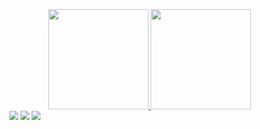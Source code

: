  ##
  <div align="center">
  <a href="https://github.com/samuellucenadev">
  <img height="180em" src="https://github-readme-stats.vercel.app/api?username=samuellucenadev&show_icons=true&theme=dracula&include_all_commits=true&count_private=true"/>
  <img height="180em" src="https://github-readme-stats.vercel.app/api/top-langs/?username=samuellucenadev&layout=compact&langs_count=7&theme=dracula"/>
</div>
 
 <div> 
  <a href="https://instagram.com/samuelluceena" target="_blank"><img src="https://img.shields.io/badge/-Instagram-%23E4405F?style=for-the-badge&logo=instagram&logoColor=white" target="_blank"></a>
  <a href = "mailto:samuellucenadev@gmail.com"><img src="https://img.shields.io/badge/-Gmail-%23333?style=for-the-badge&logo=gmail&logoColor=white" target="_blank"></a>
  <a href="https://www.linkedin.com/in/samuel-lucena-a0ab5422b" target="_blank"><img src="https://img.shields.io/badge/-LinkedIn-%230077B5?style=for-the-badge&logo=linkedin&logoColor=white" target="_blank"></a>  
</div>
